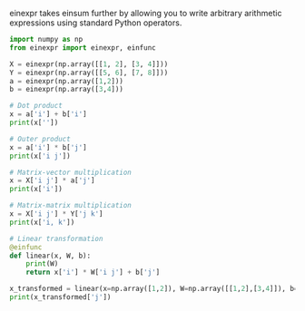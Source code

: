 einexpr takes einsum further by allowing you to write arbitrary arithmetic expressions using standard Python operators.
```python
import numpy as np
from einexpr import einexpr, einfunc

X = einexpr(np.array([[1, 2], [3, 4]]))
Y = einexpr(np.array([[5, 6], [7, 8]]))
a = einexpr(np.array([1,2]))
b = einexpr(np.array([3,4]))

# Dot product
x = a['i'] + b['i']
print(x[''])

# Outer product
x = a['i'] * b['j']
print(x['i j'])

# Matrix-vector multiplication
x = X['i j'] * a['j']
print(x['i'])

# Matrix-matrix multiplication
x = X['i j'] * Y['j k']
print(x['i, k'])

# Linear transformation
@einfunc
def linear(x, W, b):
    print(W)
    return x['i'] * W['i j'] + b['j']

x_transformed = linear(x=np.array([1,2]), W=np.array([[1,2],[3,4]]), b=np.array([5,6]))
print(x_transformed['j'])
```
